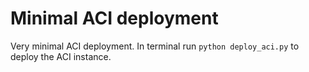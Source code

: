 # Minimal ACI deployment

Very minimal ACI deployment. In terminal run `python deploy_aci.py` to deploy the ACI instance.